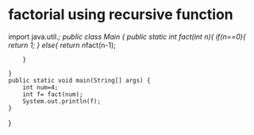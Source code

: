 # factorial using recursive function
import java.util.*;
public class Main
{
    public static int fact(int n){
        if(n==0){
            return 1;
        }
        else{
             return n*fact(n-1);
           
        }
    
    }
	public static void main(String[] args) {
	    int num=4;
	    int f= fact(num);
		System.out.println(f);
	}
}

